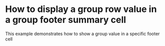 # How to display a group row value in a group footer summary cell


<p>This example demonstrates how to show a group value in a specific footer cell</p>

<br/>


